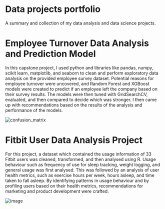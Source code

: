 # Data projects portfolio
A summary and collection of my data analysis and data science projects.

# Employee Turnover Data Analysis and Prediction Model
In this capstone project, I used python and libraries like pandas, numpy, scikit learn, matplotlib, and seaborn to clean and perform exploratory data analysis on the provided employee survey dataset. Potential reasons for employee turnover were uncovered, and Random Forest and XGBoost models were created to predict if an employee left the company based on their survey results. The models were then tuned with GridSearchCV, evaluated, and then compared to decide which was stronger. I then came up with recommendations based on the results of the analysis and performance of the models.

![confusion_matrix](https://github.com/Montichiari/Employee-Turnover-Data-Analysis-and-Prediction-Model-Project/assets/124030799/3d6f1295-bc1e-4039-ac12-3caa298709f4)


# Fitbit User Data Analysis Project
For this project, a dataset which contained the usage information of 33 Fitbit users was cleaned, transformed, and then analysed using R. Usage behaviour such as frequency of use for sleep tracking, weight logging, and general usage was first analysed. This was followed by an analysis of user health metrics, such as exercise hours per week, hours asleep, and time taken to fall asleep. By identifying patterns in usage behaviour and by profiling users based on their health metrics, recommendations for marketing and product development were crafted.


![image](https://github.com/Montichiari/Bellabeat-Data-Analysis-Project/assets/124030799/d5bae588-4553-4314-aff9-763d33c09da3)
